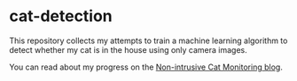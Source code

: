 # cat-detection

This repository collects my attempts to train a machine learning algorithm to detect whether my cat is in the house using only camera images.

You can read about my progress on the [Non-intrusive Cat Monitoring blog](https://nonintrusivecatmonitoring.blogspot.com/).
